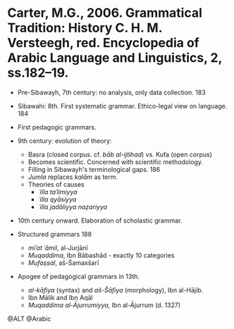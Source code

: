 # Carter, M.G., 2006. Grammatical Tradition: History C. H. M. Versteegh, red. Encyclopedia of Arabic Language and Linguistics, 2, ss.182–19.

- Pre-Sibawayh, 7th century: no analysis, only data collection. 183

- Sibawahi: 8th. First systematic grammar. Ethico-legal view on language. 184

 - First pedagogic grammars.
 
- 9th century: evolution of theory: 
  - Basra (closed corpus. cf. *bāb al-ijtihad*) vs. Kufa (open corpus)
  - Becomes scientific. Concerned with scientific methodology.
  - Filling in Sibawayh's terminological gaps. 186
  - *Jumla* replaces *kalām* as term.
  - Theories of causes
    - *ʿilla taʿlimiyya*
    - *ʿilla qyāsiyya*
    - *ʿilla jadāliyya naẓariyya*

- 10th century onward. Elaboration of scholastic grammar.

- Structured grammars 188
  - *miʾat ʿāmil*, al-Jurjānī
  - *Muqaddima*, Ibn Bābashād - exactly 10 categories
  - *Mufaṣṣal*, aš-Šamaxšarī

- Apogee of pedagogical grammars in 13th. 
  - *al-kāfiya* (syntax) and *aš-Šāfiya* (morphology), Ibn al-Hājib.
  - Ibn Mālik and Ibn Aqāl
  - *Muqaddima al-Ājurrumiyya,* Ibn al-Ājurrum (d. 1327)

@ALT
@Arabic
